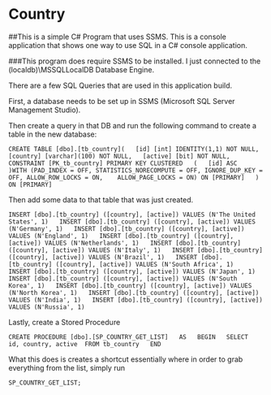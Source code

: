 # Country
##This is a simple C# Program that uses SSMS. This is a console application that shows one way to use SQL in a C# console application.

###This program does require SSMS to be installed. I just connected to the (localdb)\MSSQLLocalDB Database Engine. 

There are a few SQL Queries that are used in this application build.

First, a database needs to be set up in SSMS (Microsoft SQL Server Management Studio).

Then create a query in that DB and run the following command to create a table in the new database: 

`CREATE TABLE [dbo].[tb_country](  
   [id] [int] IDENTITY(1,1) NOT NULL,  
   [country] [varchar](100) NOT NULL,  
   [active] [bit] NOT NULL,  
   CONSTRAINT [PK_tb_country] PRIMARY KEY CLUSTERED  
   (  
   [id] ASC  
   )WITH (PAD_INDEX = OFF, STATISTICS_NORECOMPUTE = OFF, IGNORE_DUP_KEY = OFF, ALLOW_ROW_LOCKS = ON,    ALLOW_PAGE_LOCKS = ON) ON [PRIMARY]  
) ON [PRIMARY] ` 


Then add some data to that table that was just created. 

`INSERT [dbo].[tb_country] ([country], [active]) VALUES (N'The United States', 1)  
INSERT [dbo].[tb_country] ([country], [active]) VALUES (N'Germany', 1)  
INSERT [dbo].[tb_country] ([country], [active]) VALUES (N'England', 1)  
INSERT [dbo].[tb_country] ([country], [active]) VALUES (N'Netherlands', 1)  
INSERT [dbo].[tb_country] ([country], [active]) VALUES (N'Italy', 1)  
INSERT [dbo].[tb_country] ([country], [active]) VALUES (N'Brazil', 1)  
INSERT [dbo].[tb_country] ([country], [active]) VALUES (N'South Africa', 1)  
INSERT [dbo].[tb_country] ([country], [active]) VALUES (N'Japan', 1)  
INSERT [dbo].[tb_country] ([country], [active]) VALUES (N'South Korea', 1)  
INSERT [dbo].[tb_country] ([country], [active]) VALUES (N'North Korea', 1)  
INSERT [dbo].[tb_country] ([country], [active]) VALUES (N'India', 1)  
INSERT [dbo].[tb_country] ([country], [active]) VALUES (N'Russia', 1) `

Lastly, create a Stored Procedure

`CREATE PROCEDURE [dbo].[SP_COUNTRY_GET_LIST]  
AS  
   BEGIN  
   SELECT 
    id,
    country,
    active 
   FROM tb_country  
END  `

What this does is creates a shortcut essentially where in order to grab everything from the list, 
simply run

`SP_COUNTRY_GET_LIST;`
